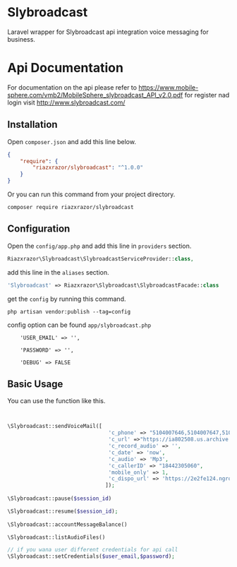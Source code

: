 # Slybroadcast 
Laravel wrapper for Slybroadcast api integration voice messaging for business.

# Api Documentation
For documentation on the api please refer to https://www.mobile-sphere.com/vmb2/MobileSphere_slybroadcast_API_v2.0.pdf
for register nad login visit http://www.slybroadcast.com/

## Installation

Open `composer.json` and add this line below.

```json
{
    "require": {
        "riazxrazor/slybroadcast": "^1.0.0"
    }
}
```

Or you can run this command from your project directory.

```console
composer require riazxrazor/slybroadcast
```

## Configuration

Open the `config/app.php` and add this line in `providers` section.

```php
Riazxrazor\Slybroadcast\SlybroadcastServiceProvider::class,
```

add this line in the `aliases` section.

```php
'Slybroadcast' => Riazxrazor\Slybroadcast\SlybroadcastFacade::class

```

get the `config` by running this command.

```console
php artisan vendor:publish --tag=config
```

config option can be found `app/slybroadcast.php`

```
    'USER_EMAIL' => '',

    'PASSWORD' => '',

    'DEBUG' => FALSE
```

## Basic Usage

You can use the function like this.

```php


\Slybroadcast::sendVoiceMail([
                                'c_phone' => "5104007646,5104007647,5104007648",
                                'c_url' =>"https://ia802508.us.archive.org/5/items/testmp3testfile/mpthreetest.mp3",
                                'c_record_audio' => '',
                                'c_date' => 'now',
                                'c_audio' => 'Mp3',
                                'c_callerID' => "18442305060",
                                'mobile_only' => 1,
                                'c_dispo_url' => 'https://2e2fe124.ngrok.io/voicepostback'
                               ]);
                               
\Slybroadcast::pause($session_id)

\Slybroadcast::resume($session_id);
 
\Slybroadcast::accountMessageBalance()

\Slybroadcast::listAudioFiles()

// if you wana user different credentials for api call
\Slybroadcast::setCredentials($user_email,$password);                               
                                                                     


```